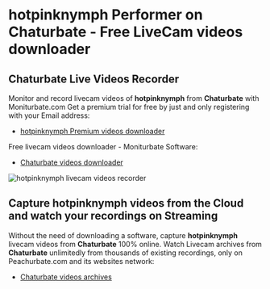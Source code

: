 # hotpinknymph Performer on Chaturbate - Free LiveCam videos downloader

## Chaturbate Live Videos Recorder

Monitor and record livecam videos of **hotpinknymph** from **Chaturbate** with Moniturbate.com
Get a premium trial for free by just and only registering with your Email address:
* [hotpinknymph Premium videos downloader](https://moniturbate.com/request-demo-licence-key.html)

Free livecam videos downloader - Moniturbate Software:
* [Chaturbate videos downloader](https://moniturbate.com/moniturbate-download-software.html)

![hotpinknymph livecam videos recorder](https://peachurnet.com/templates/moniturbate-software.png)


## Capture hotpinknymph videos from the Cloud and watch your recordings on Streaming

Without the need of downloading a software, capture **hotpinknymph** livecam videos from **Chaturbate** 100% online.
Watch Livecam archives from **Chaturbate** unlimitedly from thousands of existing recordings, only on Peachurbate.com and its websites network:
* [Chaturbate videos archives](https://peachurnet.com/)